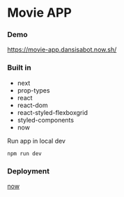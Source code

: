 # Movie APP

### Demo
https://movie-app.dansisabot.now.sh/

### Built in
- next
- prop-types
- react
- react-dom
- react-styled-flexboxgrid
- styled-components
- now

Run app in local dev

`npm run dev`

### Deployment

[now](https://nextjs.org/learn/basics/deploying-a-nextjs-app)
